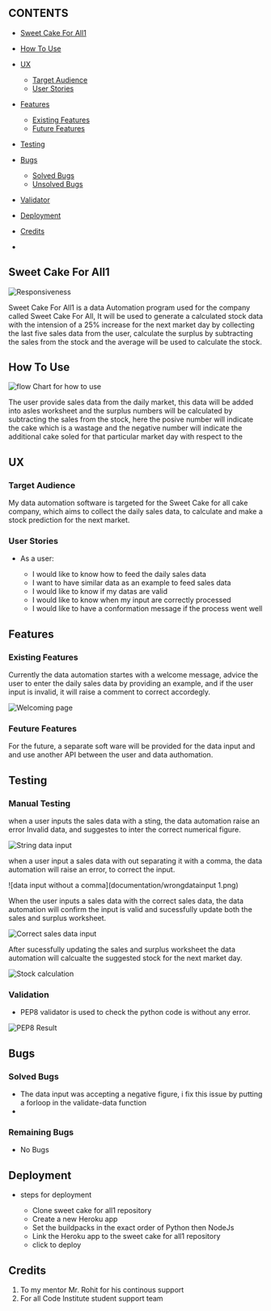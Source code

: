 ## CONTENTS

* [Sweet Cake For All1](#sweet-cake-for-all1)
* [How To Use](#how-to-use)
* [UX](#ux)

  * [Target Audience](#target-audience)
  * [User Stories](#ueser_stories)
* [Features](#features)

  * [Existing Features](#existing-features)
  * [Future Features](#future-features)
* [Testing](#testing)
* [Bugs](#bugs)

  * [Solved Bugs](#solved-bugs)
  * [Unsolved Bugs](#unsolved-bugs)
* [Validator](#validator)
* [Deployment](#deployment)
* [Credits](#)
* [](#)

## Sweet Cake For All1

![Responsiveness](documentation/responsivepage.png)

 Sweet Cake For All1 is a data Automation program used for the company called  Sweet Cake For All, It will be used to generate a calculated stock data with the intension of a 25% increase for the next market day by collecting the last five sales data from the user, calculate the surplus by subtracting the sales from the stock and the average will be used to calculate the stock.

## How To Use
 
![flow Chart for how to use](documentation/flowchartoftheprocess.png)

 The user provide sales data from the daily market, this data will be added into asles worksheet and the surplus numbers will be calculated by subtracting the sales from the stock, here the posive number will indicate the cake which is a wastage and the negative number will indicate the additional cake soled for that particular market day with respect to the

## UX 
  ### Target Audience
  My data automation software is targeted for the Sweet Cake for all cake company, which aims to collect the daily sales data, to calculate and make a stock prediction for the next market.
  ### User Stories
  * As a user:

    * I would like to know how to feed the daily sales data
    * I want to have similar data as an example to feed sales data
    * I would like to know if my datas are valid
    * I would like to know when my input are correctly processed 
    * I would like to have a conformation message if the process went well 

## Features
  ### Existing Features
  Currently the data automation startes with a welcome message, advice the user to enter the daily sales data by providing an example, and if the user input is invalid, it will raise a comment to correct accordegly.

   ![Welcoming page](documentation/startingtemple.png)

  ### Feuture Features
  For the future, a separate soft ware will be provided for the data input and and use another API between the user and data authomation.
## Testing
  ### Manual Testing
  when a user inputs the sales data with a sting, the data automation raise an error Invalid data, and suggestes to inter the correct numerical figure.

  ![String data input](documentation/wrongdatainput2.png)

  when a user input a sales data with out separating it with a comma, the data automation will raise an error, to correct the input.

  ![data input without a comma](documentation/wrongdatainput 1.png) 

  When the user inputs a sales data with the correct sales data, the data automation will confirm the input is valid and sucessfully update both the sales and surplus worksheet.

  ![Correct sales data input](documentation/correctdatainput1.png)
 
  After sucessfully updating the sales and surplus worksheet the data automation will calcualte the suggested stock for the next market day.

  ![Stock calculation](documentation/correctdatainput2.png)

  ### Validation
  * PEP8 validator is used to check the python code is without any error.

  ![PEP8 Result](documentation/pep8.png)
## Bugs 
 ### Solved Bugs
 * The data input was accepting a negative figure, i fix this issue by putting a forloop in the validate-data function
 * 
 ### Remaining Bugs
 * No Bugs   
## Deployment
* steps for deployment

  * Clone sweet cake for all1 repository
  * Create a new Heroku app  
  * Set the buildpacks in the exact order of Python then NodeJs
  * Link the Heroku app to the sweet cake for all1 repository
  * click to deploy
## Credits
1. To my mentor Mr. Rohit for his continous support
2. For all Code Institute student support team 
